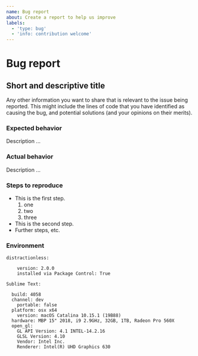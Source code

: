 ```yaml
---
name: Bug report
about: Create a report to help us improve
labels:
  - 'type: bug'
  - 'info: contribution welcome'
---
```


# Bug report

## Short and descriptive title

Any other information you want to share that is relevant to the issue being reported.
This might include the lines of code that you have identified as causing the bug,
and potential solutions (and your opinions on their merits).

### Expected behavior

Description ...

### Actual behavior

Description ...

### Steps to reproduce

* This is the first step.
  1. one
  2. two
  3. three
* This is the second step.
* Further steps, etc.

### Environment

```text
distractionless:

    version: 2.0.0
    installed via Package Control: True

Sublime Text:

  build: 4058
  channel: dev
    portable: false
  platform: osx x64
    version: macOS Catalina 10.15.1 (19B88)
  hardware: MBP 15" 2018, i9 2.9GHz, 32GB, 1TB, Radeon Pro 560X
  open_gl:
    GL API Version: 4.1 INTEL-14.2.16
    GLSL Version: 4.10
    Vendor: Intel Inc.
    Renderer: Intel(R) UHD Graphics 630
```
